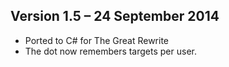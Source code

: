Version 1.5 – 24 September 2014
-------------------------------

* Ported to C# for The Great Rewrite
* The dot now remembers targets per user.
